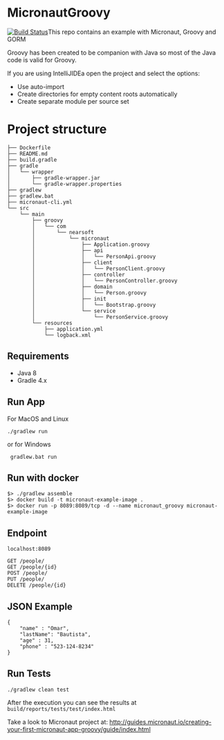 # MicronautGroovy
[![Build Status](https://travis-ci.com/Joxebus/MicronautGroovy.svg?branch=thymeleaf_oauth_google)](https://travis-ci.com/Joxebus/MicronautGroovy)This repo contains an example with Micronaut, Groovy and GORM

Groovy has been created to be companion with Java so most of the Java code is valid for Groovy.

If you are using IntelliJIDEa open the project and select the options:

- Use auto-import
- Create directories for empty content roots automatically
- Create separate module per source set

# Project structure

```
├── Dockerfile
├── README.md
├── build.gradle
├── gradle
│   └── wrapper
│       ├── gradle-wrapper.jar
│       └── gradle-wrapper.properties
├── gradlew
├── gradlew.bat
├── micronaut-cli.yml
└── src
    └── main
        ├── groovy
        │   └── com
        │       └── nearsoft
        │           └── micronaut
        │               ├── Application.groovy
        │               ├── api
        │               │   └── PersonApi.groovy
        │               ├── client
        │               │   └── PersonClient.groovy
        │               ├── controller
        │               │   └── PersonController.groovy
        │               ├── domain
        │               │   └── Person.groovy
        │               ├── init
        │               │   └── Bootstrap.groovy
        │               └── service
        │                   └── PersonService.groovy
        └── resources
            ├── application.yml
            └── logback.xml

```


## Requirements

- Java 8
- Gradle 4.x

## Run App

For MacOS and Linux

`` ./gradlew run ``

or for Windows

`` gradlew.bat run``

## Run with docker

```
$> ./gradlew assemble
$> docker build -t micronaut-example-image .
$> docker run -p 8089:8089/tcp -d --name micronaut_groovy micronaut-example-image
```

## Endpoint

`` localhost:8089 ``

```
GET /people/
GET /people/{id}
POST /people/
PUT /people/
DELETE /people/{id}
```


## JSON Example

```
{
    "name" : "Omar",
    "lastName": "Bautista",
    "age" : 31,
    "phone" : "523-124-8234"
}
```

## Run Tests

```
./gradlew clean test
```

After the execution you can see the results at `build/reports/tests/test/index.html`

Take a look to Micronaut project at: http://guides.micronaut.io/creating-your-first-micronaut-app-groovy/guide/index.html
